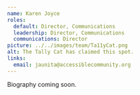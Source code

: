 ```yaml
---
name: Karen Joyce
roles:
  default: Director, Communications
  leadership: Director, Communications
  communications: Director
picture: ../../images/team/Ta11yCat.png
alt: The Tally Cat has claimed this spot.
links:
  email: jaunita@accessiblecommunity.org
---
```


Biography coming soon.
